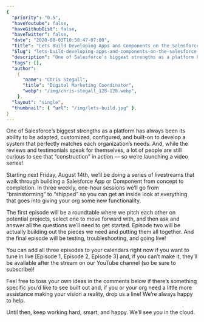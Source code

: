 ```yaml
---
{
  "priority": "0.5",
  "haveYoutube": false,
  "haveGithubGist": false,
  "haveTwitter": false,
  "date": "2020-08-03T10:58:47-07:00",
  "title": "Lets Build Developing Apps and Components on the Salesforce Platforms",
  "Slug": "lets-build-developing-apps-and-components-on-the-salesforce-platforms",
  "description": "One of Salesforce’s biggest strengths as a platform has always been its ability to be adapted, customized, configured, and built-on to…",
  "tags": [],
  "author":
    {
      "name": "Chris Stegall",
      "title": "Digital Marketing Coordinator",
      "webp": "/img/chris-stegall_128-128.webp",
    },
  "layout": "single",
  "thumbnail": { "url": "/img/lets-build.jpg" },
}
---
```


One of Salesforce’s biggest strengths as a platform has always been its ability to be adapted, customized, configured, and built-on to develop a system that perfectly matches each organization’s needs. And, while the reviews and testimonials speak for themselves, a lot of people are still curious to see that “construction” in action — so we’re launching a video series!

Starting next Friday, August 14th, we’ll be doing a series of livestreams that walk through building a Salesforce App or Component from concept to completion. In three weekly, one-hour sessions we’ll go from “brainstorming” to “shipped” so you can get an inside look at everything that goes into giving your org some new functionality.

The first episode will be a roundtable where we pitch each other on potential projects, select one to move forward with, and then ask and answer all the questions we’ll need to get started. Episode two will be actually building out the pieces we need and putting them all together. And the final episode will be testing, troubleshooting, and going live!

You can add all three episodes to your calendars right now if you want to tune in live [Episode 1, Episode 2, Episode 3] and, if you can’t make it, they’ll be available after the stream on our YouTube channel (so be sure to subscribe)!

Feel free to toss your own ideas in the comments below if there’s something specific you’d like to see built out and, if you or your org need a little more assistance making your vision a reality, drop us a line! We’re always happy to help.

Until then, keep working hard, smart, and happy. We’ll see you in the cloud.
